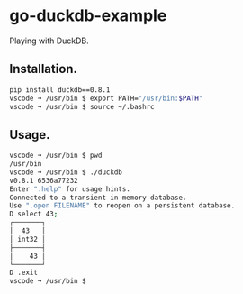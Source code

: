 # go-duckdb-example
Playing with DuckDB.

## Installation.
```bash
pip install duckdb==0.8.1
vscode ➜ /usr/bin $ export PATH="/usr/bin:$PATH"
vscode ➜ /usr/bin $ source ~/.bashrc
```

## Usage.
```bash
vscode ➜ /usr/bin $ pwd
/usr/bin
vscode ➜ /usr/bin $ ./duckdb 
v0.8.1 6536a77232
Enter ".help" for usage hints.
Connected to a transient in-memory database.
Use ".open FILENAME" to reopen on a persistent database.
D select 43;
┌───────┐
│  43   │
│ int32 │
├───────┤
│    43 │
└───────┘
D .exit
vscode ➜ /usr/bin $ 
```
